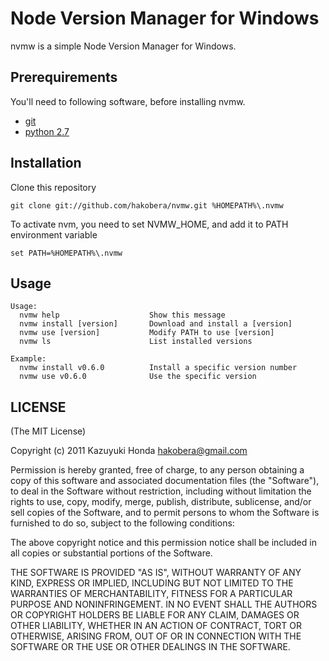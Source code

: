 Node Version Manager for Windows
================================
nvmw is a simple Node Version Manager for Windows.

Prerequirements
---------------

You'll need to following software, before installing nvmw.

- [git](http://code.google.com/p/msysgit/ "msysgit")
- [python 2.7](http://www.activestate.com/activepython "ActivePython")

Installation
------------

Clone this repository

    git clone git://github.com/hakobera/nvmw.git %HOMEPATH%\.nvmw

To activate nvm, you need to set NVMW_HOME, and add it to PATH environment variable

    set PATH=%HOMEPATH%\.nvmw

Usage
-----

    Usage:
      nvmw help                    Show this message
      nvmw install [version]       Download and install a [version]
      nvmw use [version]           Modify PATH to use [version]
      nvmw ls                      List installed versions

    Example:
      nvmw install v0.6.0          Install a specific version number
      nvmw use v0.6.0              Use the specific version

LICENSE
-------
(The MIT License)

Copyright (c) 2011 Kazuyuki Honda <hakobera@gmail.com>

Permission is hereby granted, free of charge, to any person obtaining a copy of this software and associated documentation files (the "Software"), to deal in the Software without restriction, including without limitation the rights to use, copy, modify, merge, publish, distribute, sublicense, and/or sell copies of the Software, and to permit persons to whom the Software is furnished to do so, subject to the following conditions:

The above copyright notice and this permission notice shall be included in all copies or substantial portions of the Software.

THE SOFTWARE IS PROVIDED "AS IS", WITHOUT WARRANTY OF ANY KIND, EXPRESS OR IMPLIED, INCLUDING BUT NOT LIMITED TO THE WARRANTIES OF MERCHANTABILITY, FITNESS FOR A PARTICULAR PURPOSE AND NONINFRINGEMENT. IN NO EVENT SHALL THE AUTHORS OR COPYRIGHT HOLDERS BE LIABLE FOR ANY CLAIM, DAMAGES OR OTHER LIABILITY, WHETHER IN AN ACTION OF CONTRACT, TORT OR OTHERWISE, ARISING FROM, OUT OF OR IN CONNECTION WITH THE SOFTWARE OR THE USE OR OTHER DEALINGS IN THE SOFTWARE.